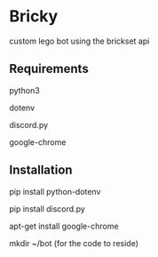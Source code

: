# Bricky
custom lego bot using the brickset api

## Requirements
python3

dotenv

discord.py

google-chrome


## Installation
pip install python-dotenv

pip install discord.py

apt-get install google-chrome

mkdir ~/bot (for the code to reside)
